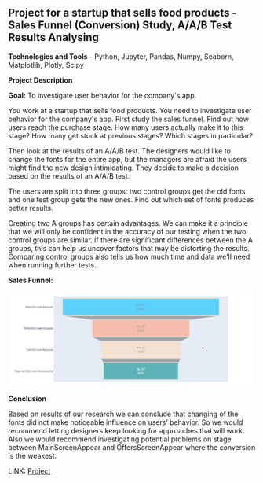 ## Project for a startup that sells food products - Sales Funnel (Conversion) Study, A/A/B Test Results Analysing
**Technologies and Tools** - Python, Jupyter, Pandas, Numpy, Seaborn, Matplotlib, Plotly, Scipy

**Project Description**


**Goal:** To investigate user behavior for the company's app.

You work at a startup that sells food products. You need to investigate user behavior for the company's app.
First study the sales funnel. Find out how users reach the purchase stage. How many users actually make it to this stage? How many get stuck at previous stages? Which stages in particular?

Then look at the results of an A/A/B test. The designers would like to change the fonts for the entire app, but the managers are afraid the users might find the new design intimidating. They decide to make a decision based on the results of an A/A/B test.

The users are split into three groups: two control groups get the old fonts and one test group gets the new ones. Find out which set of fonts produces better results.

Creating two A groups has certain advantages. We can make it a principle that we will only be confident in the accuracy of our testing when the two control groups are similar. If there are significant differences between the A groups, this can help us uncover factors that may be distorting the results. Comparing control groups also tells us how much time and data we'll need when running further tests.

**Sales Funnel:**
<p align="center">
    <img src=funnel10.jpg width=500>
</p>

**Conclusion**

Based on results of our research we can conclude that changing of the fonts did not make noticeable influence on users’ behavior. So we would recommend letting designers keep looking for approaches that will work. Also we would recommend investigating potential problems on stage between MainScreenAppear and OffersScreenAppear where the conversion is the weakest.


LINK: [Project](start_up_event_funnel&AABtest(5))
